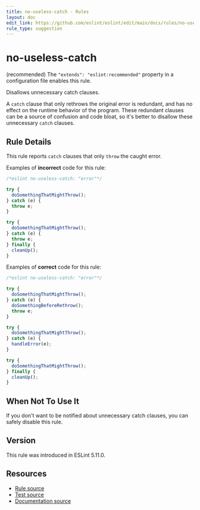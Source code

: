 ```yaml
---
title: no-useless-catch - Rules
layout: doc
edit_link: https://github.com/eslint/eslint/edit/main/docs/rules/no-useless-catch.md
rule_type: suggestion
---
```

<!-- Note: No pull requests accepted for this file. See README.md in the root directory for details. -->

# no-useless-catch

(recommended) The `"extends": "eslint:recommended"` property in a configuration file enables this rule.

Disallows unnecessary catch clauses.

A `catch` clause that only rethrows the original error is redundant, and has no effect on the runtime behavior of the program. These redundant clauses can be a source of confusion and code bloat, so it's better to disallow these unnecessary `catch` clauses.

## Rule Details

This rule reports `catch` clauses that only `throw` the caught error.

Examples of **incorrect** code for this rule:

```js
/*eslint no-useless-catch: "error"*/

try {
  doSomethingThatMightThrow();
} catch (e) {
  throw e;
}

try {
  doSomethingThatMightThrow();
} catch (e) {
  throw e;
} finally {
  cleanUp();
}
```

Examples of **correct** code for this rule:

```js
/*eslint no-useless-catch: "error"*/

try {
  doSomethingThatMightThrow();
} catch (e) {
  doSomethingBeforeRethrow();
  throw e;
}

try {
  doSomethingThatMightThrow();
} catch (e) {
  handleError(e);
}

try {
  doSomethingThatMightThrow();
} finally {
  cleanUp();
}
```

## When Not To Use It

If you don't want to be notified about unnecessary catch clauses, you can safely disable this rule.

## Version

This rule was introduced in ESLint 5.11.0.

## Resources

* [Rule source](https://github.com/eslint/eslint/tree/HEAD/lib/rules/no-useless-catch.js)
* [Test source](https://github.com/eslint/eslint/tree/HEAD/tests/lib/rules/no-useless-catch.js)
* [Documentation source](https://github.com/eslint/eslint/tree/HEAD/docs/rules/no-useless-catch.md)
